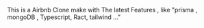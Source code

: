 This is a Airbnb Clone make with The latest Features , like "prisma , mongoDB , Typescript, Ract, tailwind ..."
